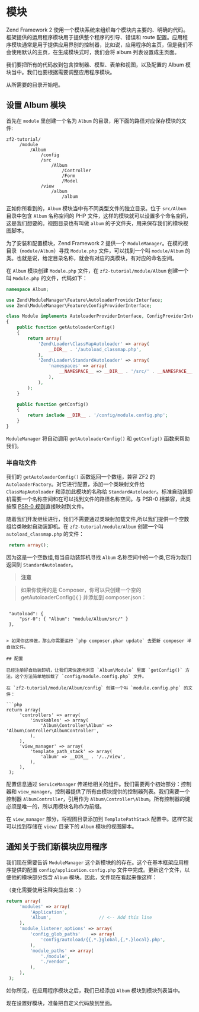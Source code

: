 # 模块

Zend Framework 2 使用一个模块系统来组织每个模块内主要的、明确的代码。框架提供的运用程序模块用于提供整个程序的引导、错误和 route 配置。应用程序模块通常是用于提供应用界别的控制器，比如说，应用程序的主页，但是我们不会使用默认的主页，在生成模块式时，我们会将 album 列表设置成主页面。

我们要把所有的代码放到包含控制器、模型、表单和视图，以及配置的 Album 模块当中。我们也要根据需要调整应用程序模块。

从所需要的目录开始吧。

## 设置 Album 模块

首先在 `module` 里创建一个名为 `Album` 的目录，用下面的路径对应保存模块的文件:

```
zf2-tutorial/
     /module
         /Album
             /config
             /src
                 /Album
                     /Controller
                     /Form
                     /Model
             /view
                 /album
                     /album
```

正如你所看到的，`Album` 模块当中有不同类型文件的独立目录。位于 `src/Album` 目录中包含 `Album` 名称空间的 PHP 文件，这样的模块就可以设置多个命名空间，这是我们想要的。视图目录也有叫做 `album` 的子文件夹，用来保存我们的模块视图脚本。

为了安装和配置模块，Zend Framework 2 提供一个 `ModuleManager`。在模的根目录（`module/Album`）寻找 `Module.php` 文件，可以找到一个叫 `module/Album` 的类。也就是说，给定目录名称，就会有对应的类模块，有对应的命名空间。

在 `Album` 模块创建 `Module.php` 文件，在 `zf2-tutorial/module/Album` 创建一个叫  `Module.php` 的文件，代码如下：

```php
namespace Album;

use Zend\ModuleManager\Feature\AutoloaderProviderInterface;
use Zend\ModuleManager\Feature\ConfigProviderInterface;

class Module implements AutoloaderProviderInterface, ConfigProviderInterface
{
    public function getAutoloaderConfig()
    {
        return array(
            'Zend\Loader\ClassMapAutoloader' => array(
                __DIR__ . '/autoload_classmap.php',
            ),
            'Zend\Loader\StandardAutoloader' => array(
                'namespaces' => array(
                    __NAMESPACE__ => __DIR__ . '/src/' . __NAMESPACE__,
                ),
            ),
        );
    }

    public function getConfig()
    {
        return include __DIR__ . '/config/module.config.php';
    }
}
```

`ModuleManager` 将自动调用 `getAutoloaderConfig()` 和 `getConfig()` 函数来帮助我们。

### 半自动文件

我们的 `getAutoloaderConfig()`  函数返回一个数组，兼容 ZF2 的 `AutoloaderFactory`。对它进行配置，添加一个类映射文件给 `ClassMapAutoloader` 和添加此模块的名称给 `StandardAutoloader`。标准自动装卸机需要一个名称空间和在可以找到文件的路径名称空间。与 PSR-0 相兼容，此类按照 [PSR-0 规则](https://github.com/php-fig/fig-standards/blob/master/accepted/PSR-0.md)直接映射到文件。

随着我们开发继续进行，我们不需要通过类映射加载文件,所以我们提供一个空数组给类映射自动装卸机。在 `zf2-tutorial/module/Album` 创建一个叫 `autoload_classmap.php` 的文件：

```php
 return array();
```

因为这是一个空数组,每当自动装卸机寻找 `Album` 名称空间中的一个类,它将为我们返回到 `StandardAutoloader`。

> **注意**

> 如果你使用的是 Composer，你可以只创建一个空的 getAutoloaderConfig(){ } 并添加到 composer.json：

> ```php
     "autoload": {
         "psr-0": { "Album": "module/Album/src/" }
     },
```

> 如果你这样做，那么你需要运行 `php composer.phar update` 去更新 composer 半自动文件。

## 配置

已经注册好自动装卸机，让我们来快速地浏览 `Album\Module` 里面 `getConfig()` 方法。这个方法简单地加载了 `config/module.config.php` 文件。

在 `zf2-tutorial/module/Album/config` 创建一个叫 `module.config.php` 的文件：

```php
return array(
     'controllers' => array(
         'invokables' => array(
             'Album\Controller\Album' => 'Album\Controller\AlbumController',
         ),
     ),
     'view_manager' => array(
         'template_path_stack' => array(
             'album' => __DIR__ . '/../view',
         ),
     ),
 );
```

配置信息通过 `ServiceManager` 传递给相关的组件。我们需要两个初始部分：控制器和 `view_manager`。控制器提供了所有由模块提供的控制器列表。我们需要一个控制器 `AlbumController`，引用作为 `Album\Controller\Album`。所有控制器的键必须是唯一的，所以用模块名称作为前缀。

在 `view_manager` 部分，将视图目录添加到 `TemplatePathStack` 配置中。这样它就可以找到存储在 `view/` 目录下的 `Album` 模块的视图脚本。

## 通知关于我们新模块应用程序

我们现在需要告诉 `ModuleManager` 这个新模块的的存在。这个在基本框架应用程序提供的配置 `config/application.config.php` 文件中完成。更新这个文件，以便他的模块部分包含 `Album` 模块。因此，文件现在看起来像这样：

（变化需要使用注释突显出来：）

```php
return array(
     'modules' => array(
         'Application',
         'Album',                  // <-- Add this line
     ),
     'module_listener_options' => array(
         'config_glob_paths'    => array(
             'config/autoload/{{,*.}global,{,*.}local}.php',
         ),
         'module_paths' => array(
             './module',
             './vendor',
         ),
     ),
 );
```

如你所见，在应用程序模块之后，我们已经添加 `Album` 模块到模块列表当中。

现在设置好模块，准备把自定义代码放到里面。
